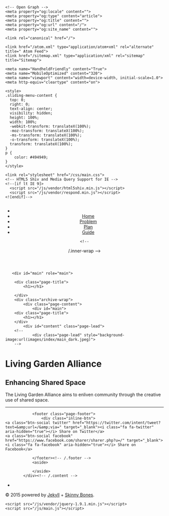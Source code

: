 ---
---
<!DOCTYPE html>
<html>
  <head>
    <meta charset="utf-8">
    <title></title>
    	<!-- Twitter Cards -->
	<meta name="twitter:title" content="">
	<meta name="twitter:card" content="summary">
	<meta name="twitter:image" content="">
	
	<!-- Open Graph -->
	<meta property="og:locale" content="">
	<meta property="og:type" content="article">
	<meta property="og:title" content="">
	<meta property="og:url" content="/">
	<meta property="og:site_name" content="">
    
    <link rel="canonical" href="/">

    <link href="/atom.xml" type="application/atom+xml" rel="alternate" title=" Atom Feed">
    <link href="/sitemap.xml" type="application/xml" rel="sitemap" title="Sitemap">

    <meta name="HandheldFriendly" content="True">
    <meta name="MobileOptimized" content="320">
    <meta name="viewport" content="width=device-width, initial-scale=1.0">
    <meta http-equiv="cleartype" content="on">

    <style>
    .sliding-menu-content {
      top: 0;
      right: 0;
      text-align: center;
      visibility: hidden;
      height: 100%;
      width: 100%;
      -webkit-transform: translateX(100%);
      -moz-transform: translateX(100%);
      -ms-transform: translateX(100%);
      -o-transform: translateX(100%);
      transform: translateX(100%);
    }
    p {
    	color: #494949;
    }
    </style>

    <link rel="stylesheet" href="/css/main.css">
    <!-- HTML5 Shiv and Media Query Support for IE -->
    <!--[if lt IE 9]>
      <script src="/js/vendor/html5shiv.min.js"></script>
      <script src="/js/vendor/respond.min.js"></script>
    <![endif]-->

  </head>

  <body>
 <header id="masthead">
    <div class="site-title"><img src=""></div>
    <nav role="navigation" class="menu top-menu">
        <ul class="menu-item">
	<li class="home"><a href="/"></a></li>
    	<li><a href="/" >Home</a></li>
    	<li><a href="/problem/" >Problem</a></li>
    	<li><a href="/plan/" >Plan</a></li>
    	<li><a href="/guide/" >Guide</a></li>
	</ul>
    </nav>
    
    <!--
  </div>
   /.inner-wrap -->
</header><!-- /.masthead -->


       <div id="main" role="main">			
<!--	<div class="wrap"> -->
		
		<div class="page-title">
			<h1></h1>
			
		</div>
		<div class="archive-wrap">
			<div class="page-content">
				<div id="main">
		<div class="page-title">
			<h1></h1>
		</div>
			<div id="content" class="page-lead">
		<!--	
				<div class="page-lead" style="background-image:url(images/index/main_dark.jpeg)">
		-->

<div class="page-lead" style="background-image:url(https://cloud.githubusercontent.com/assets/9647018/7149725/306ee474-e2df-11e4-8ae7-a2ed86259d23.jpg)">
      <div class="wrap page-lead-content">
        <h1>Living Garden Alliance</h1>
        <h2>Enhancing Shared Space</h2>
        <!--
        <a href="//mmistakes.github.io/skinny-bones-jekyll/getting-started/" class="btn-inverse">Start Using Skinny Bones</a> &nbsp; or &nbsp; <a href="https://github.com/mmistakes/skinny-bones-jekyll" class="btn-inverse">View on GitHub</a>
        -->
      </div><!-- /.page-lead-content -->
    </div><!-- /.page-lead -->
<!-- /.tile -->

<div id="page-wrapper">
     <!--[if lt IE 9]><div class="upgrade notice-danger"><strong>Your browser is quite old!</strong> Why not <a href="http://whatbrowser.org/">upgrade to a newer one</a> to better enjoy this site?</div><![endif]-->
	<p>The Living Garden Alliance aims to enliven community through the creative use of shared space.</p>

<hr />


				<footer class="page-footer">
					<div class="inline-btn">
	<a class="btn-social twitter" href="https://twitter.com/intent/tweet?text=&amp;url=/&amp;via=" target="_blank"><i class="fa fa-twitter" aria-hidden="true"></i> Share on Twitter</a>
	<a class="btn-social facebook" href="https://www.facebook.com/sharer/sharer.php?u=/" target="_blank"><i class="fa fa-facebook" aria-hidden="true"></i> Share on Facebook</a>
</div><!-- /.share-this -->
					
				</footer><!-- /.footer -->
				<aside>
					
				</aside>
			</div><!-- /.content -->
</div><!-- /#main -->
			</div><!-- /.page-content -->
		</div class="archive-wrap"><!-- /.archive-wrap -->
	<!--</div>.wrap -->
</div><!-- /#main -->

<footer role="contentinfo" id="site-footer">
	<nav role="navigation" class="menu bottom-menu">
		<ul class="menu-item">
			<li><a href="" ></a></li>
		</ul>
	</nav><!-- /.bottom-menu -->
	<p class="copyright">&#169; 2015 <a href=""></a> powered by <a href="http://jekyllrb.com" rel="nofollow">Jekyll</a> + <a href="http://mmistakes.github.io/skinny-bones-jekyll/" rel="nofollow">Skinny Bones</a>.</p>
</footer>
    </div>

    <script src="/js/vendor/jquery-1.9.1.min.js"></script>
    <script src="/js/main.js"></script>
    
    

  </body>

</html>
